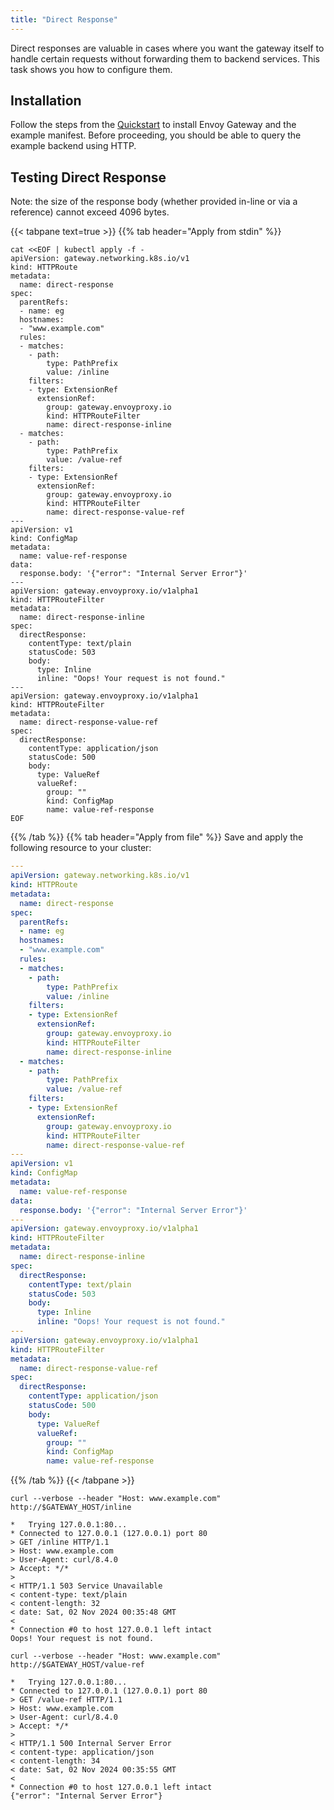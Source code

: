 ```yaml
---
title: "Direct Response"
---
```


Direct responses are valuable in cases where you want the gateway itself
to handle certain requests without forwarding them to backend services.
This task shows you how to configure them.

## Installation

Follow the steps from the [Quickstart](../../quickstart) to install Envoy Gateway and the example manifest.
Before proceeding, you should be able to query the example backend using HTTP.

## Testing Direct Response 

Note: the size of the response body (whether provided in-line or via a reference) cannot exceed 4096 bytes.

{{< tabpane text=true >}}
{{% tab header="Apply from stdin" %}}

```shell
cat <<EOF | kubectl apply -f -
apiVersion: gateway.networking.k8s.io/v1
kind: HTTPRoute
metadata:
  name: direct-response
spec:
  parentRefs:
  - name: eg
  hostnames:
  - "www.example.com"    
  rules:
  - matches:
    - path:
        type: PathPrefix
        value: /inline
    filters:
    - type: ExtensionRef
      extensionRef:
        group: gateway.envoyproxy.io
        kind: HTTPRouteFilter
        name: direct-response-inline
  - matches:
    - path:
        type: PathPrefix
        value: /value-ref
    filters:
    - type: ExtensionRef
      extensionRef:
        group: gateway.envoyproxy.io
        kind: HTTPRouteFilter
        name: direct-response-value-ref
---
apiVersion: v1
kind: ConfigMap
metadata:
  name: value-ref-response
data:
  response.body: '{"error": "Internal Server Error"}'
---
apiVersion: gateway.envoyproxy.io/v1alpha1
kind: HTTPRouteFilter
metadata:
  name: direct-response-inline
spec:
  directResponse:
    contentType: text/plain
    statusCode: 503
    body:
      type: Inline
      inline: "Oops! Your request is not found."
---
apiVersion: gateway.envoyproxy.io/v1alpha1
kind: HTTPRouteFilter
metadata:
  name: direct-response-value-ref
spec:
  directResponse:
    contentType: application/json
    statusCode: 500
    body:
      type: ValueRef
      valueRef:
        group: ""
        kind: ConfigMap
        name: value-ref-response
EOF
```

{{% /tab %}}
{{% tab header="Apply from file" %}}
Save and apply the following resource to your cluster:

```yaml
---
apiVersion: gateway.networking.k8s.io/v1
kind: HTTPRoute
metadata:
  name: direct-response
spec:
  parentRefs:
  - name: eg
  hostnames:
  - "www.example.com"    
  rules:
  - matches:
    - path:
        type: PathPrefix
        value: /inline
    filters:
    - type: ExtensionRef
      extensionRef:
        group: gateway.envoyproxy.io
        kind: HTTPRouteFilter
        name: direct-response-inline
  - matches:
    - path:
        type: PathPrefix
        value: /value-ref
    filters:
    - type: ExtensionRef
      extensionRef:
        group: gateway.envoyproxy.io
        kind: HTTPRouteFilter
        name: direct-response-value-ref
---
apiVersion: v1
kind: ConfigMap
metadata:
  name: value-ref-response
data:
  response.body: '{"error": "Internal Server Error"}'
---
apiVersion: gateway.envoyproxy.io/v1alpha1
kind: HTTPRouteFilter
metadata:
  name: direct-response-inline
spec:
  directResponse:
    contentType: text/plain
    statusCode: 503
    body:
      type: Inline
      inline: "Oops! Your request is not found."
---
apiVersion: gateway.envoyproxy.io/v1alpha1
kind: HTTPRouteFilter
metadata:
  name: direct-response-value-ref
spec:
  directResponse:
    contentType: application/json
    statusCode: 500
    body:
      type: ValueRef
      valueRef:
        group: ""
        kind: ConfigMap
        name: value-ref-response
```

{{% /tab %}}
{{< /tabpane >}}

```shell
curl --verbose --header "Host: www.example.com" http://$GATEWAY_HOST/inline
```

```console
*   Trying 127.0.0.1:80...
* Connected to 127.0.0.1 (127.0.0.1) port 80
> GET /inline HTTP/1.1
> Host: www.example.com
> User-Agent: curl/8.4.0
> Accept: */*
> 
< HTTP/1.1 503 Service Unavailable
< content-type: text/plain
< content-length: 32
< date: Sat, 02 Nov 2024 00:35:48 GMT
< 
* Connection #0 to host 127.0.0.1 left intact
Oops! Your request is not found.
```

```shell
curl --verbose --header "Host: www.example.com" http://$GATEWAY_HOST/value-ref
```

```console
*   Trying 127.0.0.1:80...
* Connected to 127.0.0.1 (127.0.0.1) port 80
> GET /value-ref HTTP/1.1
> Host: www.example.com
> User-Agent: curl/8.4.0
> Accept: */*
> 
< HTTP/1.1 500 Internal Server Error
< content-type: application/json
< content-length: 34
< date: Sat, 02 Nov 2024 00:35:55 GMT
< 
* Connection #0 to host 127.0.0.1 left intact
{"error": "Internal Server Error"}
```
